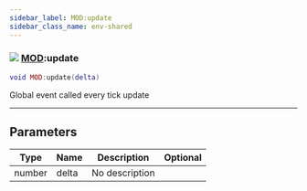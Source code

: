 ```yaml
---
sidebar_label: MOD:update
sidebar_class_name: env-shared
---
```


### ![](/img/wiki/shared.png) [MOD](../mod/README.md):update

```lua
void MOD:update(delta)
```

Global event called every tick update<br/>

-----------------
## Parameters

| Type   | Name | Description | Optional |
| ------ | ---- | ----------- | -------: |
| number | delta | No description |   |
